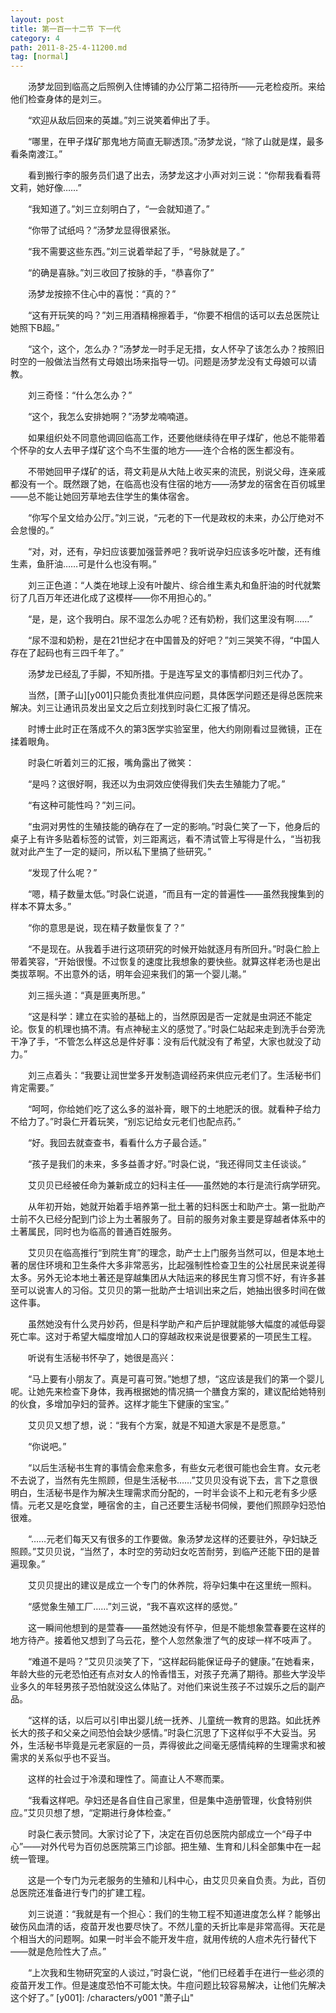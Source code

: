 ```yaml
---
layout: post
title: 第一百一十二节 下一代
category: 4
path: 2011-8-25-4-11200.md
tag: [normal]
---
```


　　汤梦龙回到临高之后照例入住博铺的办公厅第二招待所——元老检疫所。来给他们检查身体的是刘三。

　　“欢迎从敌后回来的英雄。”刘三说笑着伸出了手。

　　“哪里，在甲子煤矿那鬼地方简直无聊透顶。”汤梦龙说，“除了山就是煤，最多看条南渡江。”

　　看到搬行李的服务员们退了出去，汤梦龙这才小声对刘三说：“你帮我看看蒋文莉，她好像……”

　　“我知道了。”刘三立刻明白了，“一会就知道了。”

　　“你带了试纸吗？”汤梦龙显得很紧张。

　　“我不需要这些东西。”刘三说着举起了手，“号脉就是了。”

　　“的确是喜脉。”刘三收回了按脉的手，“恭喜你了”

　　汤梦龙按捺不住心中的喜悦：“真的？”

　　“这有开玩笑的吗？”刘三用酒精棉擦着手，“你要不相信的话可以去总医院让她照下B超。”

　　“这个，这个，怎么办？”汤梦龙一时手足无措，女人怀孕了该怎么办？按照旧时空的一般做法当然有丈母娘出场来指导一切。问题是汤梦龙没有丈母娘可以请教。

　　刘三奇怪：“什么怎么办？”

　　“这个，我怎么安排她啊？”汤梦龙喃喃道。

　　如果组织处不同意他调回临高工作，还要他继续待在甲子煤矿，他总不能带着个怀孕的女人去甲子煤矿这个鸟不生蛋的地方——连个合格的医生都没有。

　　不带她回甲子煤矿的话，蒋文莉是从大陆上收买来的流民，别说父母，连亲戚都没有一个。既然跟了她，在临高也没有住宿的地方——汤梦龙的宿舍在百仞城里——总不能让她回芳草地去住学生的集体宿舍。

　　“你写个呈文给办公厅。”刘三说，“元老的下一代是政权的未来，办公厅绝对不会怠慢的。”

　　“对，对，还有，孕妇应该要加强营养吧？我听说孕妇应该多吃叶酸，还有维生素，鱼肝油……可是什么也没有啊。”

　　刘三正色道：“人类在地球上没有叶酸片、综合维生素丸和鱼肝油的时代就繁衍了几百万年还进化成了这模样——你不用担心的。”

　　“是，是，这个我明白。尿不湿怎么办呢？还有奶粉，我们这里没有啊……”

　　“尿不湿和奶粉，是在21世纪才在中国普及的好吧？”刘三哭笑不得，“中国人存在了起码也有三四千年了。”

　　汤梦龙已经乱了手脚，不知所措。于是连写呈文的事情都归刘三代办了。

　　当然，[萧子山][y001]只能负责批准供应问题，具体医学问题还是得总医院来解决。刘三让通讯员发出呈文之后立刻找到时袅仁汇报了情况。

　　时博士此时正在落成不久的第3医学实验室里，他大约刚刚看过显微镜，正在揉着眼角。

　　时袅仁听着刘三的汇报，嘴角露出了微笑：

　　“是吗？这很好啊，我还以为虫洞效应使得我们失去生殖能力了呢。”

　　“有这种可能性吗？”刘三问。

　　“虫洞对男性的生殖技能的确存在了一定的影响。”时袅仁笑了一下，他身后的桌子上有许多贴着标签的试管，刘三距离远，看不清试管上写得是什么，“当初我就对此产生了一定的疑问，所以私下里搞了些研究。”

　　“发现了什么呢？”

　　“嗯，精子数量太低。”时袅仁说道，“而且有一定的普遍性——虽然我搜集到的样本不算太多。”

　　“你的意思是说，现在精子数量恢复了？”

　　“不是现在。从我着手进行这项研究的时候开始就逐月有所回升。”时袅仁脸上带着笑容，“开始很慢。不过恢复的速度比我想象的要快些。就算这样老汤也是出类拔萃啊。不出意外的话，明年会迎来我们的第一个婴儿潮。”

　　刘三摇头道：“真是匪夷所思。”

　　“这是科学：建立在实验的基础上的，当然原因是否一定就是虫洞还不能定论。恢复的机理也搞不清。有点神秘主义的感觉了。”时袅仁站起来走到洗手台旁洗干净了手，“不管怎么样这总是件好事：没有后代就没有了希望，大家也就没了动力。”

　　刘三点着头：“我要让润世堂多开发制造调经药来供应元老们了。生活秘书们肯定需要。”

　　“呵呵，你给她们吃了这么多的滋补膏，眼下的土地肥沃的很。就看种子给力不给力了。”时袅仁开着玩笑，“别忘记给女元老们也配点药。”

　　“好。我回去就查查书，看看什么方子最合适。”

　　“孩子是我们的未来，多多益善才好。”时袅仁说，“我还得同艾主任谈谈。”

　　艾贝贝已经被任命为兼新成立的妇科主任——虽然她的本行是流行病学研究。

　　从年初开始，她就开始着手培养第一批土著的妇科医士和助产士。第一批助产士前不久已经分配到门诊上为土著服务了。目前的服务对象主要是穿越者体系中的土著属民，同时也为临高的普通百姓服务。

　　艾贝贝在临高推行“到院生育”的理念，助产士上门服务当然可以，但是本地土著的居住环境和卫生条件大多非常恶劣，比起强制性检查卫生的公社居民来说差得太多。另外无论本地土著还是穿越集团从大陆运来的移民生育习惯不好，有许多甚至可以说害人的习俗。艾贝贝的第一批助产士培训出来之后，她抽出很多时间在做这件事。

　　虽然她没有什么灵丹妙药，但是科学助产和产后护理就能够大幅度的减低母婴死亡率。这对于希望大幅度增加人口的穿越政权来说是很要紧的一项民生工程。

　　听说有生活秘书怀孕了，她很是高兴：

　　“马上要有小朋友了。真是可喜可贺。”她想了想，“这应该是我们的第一个婴儿呢。让她先来检查下身体，我再根据她的情况搞一个膳食方案的，建议配给她特别的伙食，多增加孕妇的营养。这样才能生下健康的宝宝。”

　　艾贝贝又想了想，说：“我有个方案，就是不知道大家是不是愿意。”

　　“你说吧。”

　　“以后生活秘书生育的事情会愈来愈多，有些女元老很可能也会生育。女元老不去说了，当然有先生照顾，但是生活秘书……”艾贝贝没有说下去，言下之意很明白，生活秘书是作为解决生理需求而分配的，一时半会谈不上和元老有多少感情。元老又是吃食堂，睡宿舍的主，自己还要生活秘书伺候，要他们照顾孕妇恐怕很难。

　　“……元老们每天又有很多的工作要做。象汤梦龙这样的还要驻外，孕妇缺乏照顾。”艾贝贝说，“当然了，本时空的劳动妇女吃苦耐劳，到临产还能下田的是普遍现象。”

　　艾贝贝提出的建议是成立一个专门的休养院，将孕妇集中在这里统一照料。

　　“感觉象生殖工厂……”刘三说，“我不喜欢这样的感觉。”

　　这一瞬间他想到的是萱春——虽然她没有怀孕，但是不能想象萱春要在这样的地方待产。接着他又想到了乌云花，整个人忽然象泄了气的皮球一样不吱声了。

　　“难道不是吗？”艾贝贝淡笑了下，“这样起码能保证母子的健康。”在她看来，年龄大些的元老恐怕还有点对女人的怜香惜玉，对孩子充满了期待。那些大学没毕业多久的年轻男孩子恐怕就没这么体贴了。对他们来说生孩子不过娱乐之后的副产品。

　　“这样的话，以后可以引申出婴儿统一抚养、儿童统一教育的思路。如此抚养长大的孩子和父亲之间恐怕会缺少感情。”时袅仁沉思了下这样似乎不大妥当。另外，生活秘书毕竟是元老家庭的一员，弄得彼此之间毫无感情纯粹的生理需求和被需求的关系似乎也不妥当。

　　这样的社会过于冷漠和理性了。简直让人不寒而栗。

　　“我看这样吧。孕妇还是各自住自己家里，但是集中造册管理，伙食特别供应。”艾贝贝想了想，“定期进行身体检查。”

　　时袅仁表示赞同。大家讨论了下，决定在百仞总医院内部成立一个“母子中心”——对外代号为百仞总医院第三门诊部。把生殖、生育和儿科全部集中在一起统一管理。

　　这是一个专门为元老服务的生殖和儿科中心，由艾贝贝亲自负责。为此，百仞总医院还准备进行专门的扩建工程。

　　刘三说道：“我就是有一个担心：我们的生物工程不知道进度怎么样？能够出破伤风血清的话，疫苗开发也要尽快了。不然儿童的夭折比率是非常高得。天花是个相当大的问题啊。如果一时半会不能开发牛痘，就用传统的人痘术先行替代下——就是危险性大了点。”

　　“上次我和生物研究室的人谈过，”时袅仁说，“他们已经着手在进行一些必须的疫苗开发工作。但是速度恐怕不可能太快。牛痘问题比较容易解决，让他们先解决这个好了。”
[y001]: /characters/y001 "萧子山"
